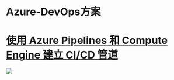  # Azure-DevOps方案


# [使用 Azure Pipelines 和 Compute Engine 建立 CI/CD 管道](https://cloud.google.com/solutions/creating-cicd-pipeline-vsts-compute-engine?hl=zh-tw#creating_an_azure_devops_project)
![](https://cloud.google.com/solutions/images/creating-cicd-pipeline-vsts-compute-engine-achitecture.svg?hl=zh-tw)


